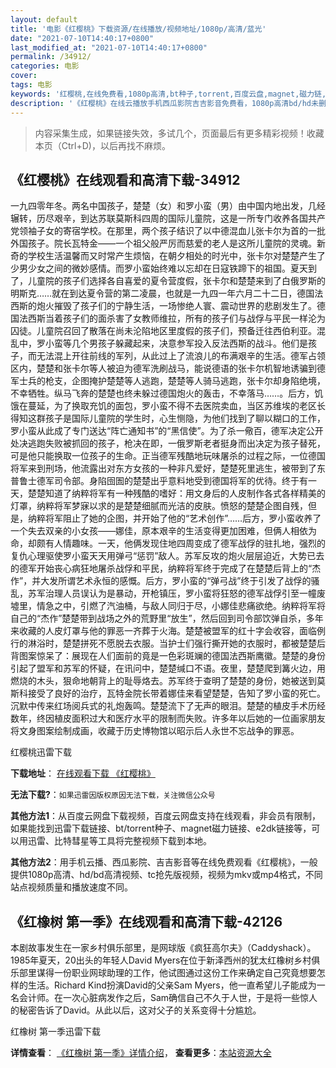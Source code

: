 ```yaml
---
layout: default
title: '电影《红樱桃》下载资源/在线播放/视频地址/1080p/高清/蓝光'
date: "2021-07-10T14:40:17+0800"
last_modified_at: "2021-07-10T14:40:17+0800"
permalink: /34912/
categories: 电影
cover:
tags: 电影
keywords: '红樱桃,在线免费看,1080p高清,bt种子,torrent,百度云盘,magnet,磁力链,迅雷下载资源'
description: '《红樱桃》在线云播放手机西瓜影院吉吉影音免费看，1080p高清bd/hd未删减完整版和tc抢先枪版，mkv/mp4格式，附带bt/torrent种子、magnet/磁力链、百度云盘、网盘资源迅雷下载链接'
---
```


>内容采集生成，如果链接失效，多试几个，页面最后有更多精彩视频！收藏本页（Ctrl+D)，以后再找不麻烦。


## 《红樱桃》在线观看和高清下载-34912

一九四零年冬。两名中国孩子，楚楚（女）和罗小蛮（男）由中国内地出发，几经辗转，历尽艰辛，到达苏联莫斯科四周的国际儿童院，这是一所专门收养各国共产党领袖子女的寄宿学校。在那里，两个孩子结识了以中德混血儿张卡尔为首的一批外国孩子。院长瓦特金——一个祖父般严厉而慈爱的老人是这所儿童院的灵魂。新奇的学校生活温馨而又时常产生烦恼，在朝夕相处的时光中，张卡尔对楚楚产生了少男少女之间的微妙感情。而罗小蛮始终难以忘却在日寇铁蹄下的祖国。夏天到了，儿童院的孩子们选择各自喜爱的夏令营度假，张卡尔和楚楚来到了白俄罗斯的明斯克……就在到达夏令营的第二凌晨，也就是一九四一年六月二十二日，德国法西斯的炮火摧毁了孩子们的宁静生活，一场惨绝人寰、震动世界的悲剧发生了。德国法西斯当着孩子们的面杀害了女教师维拉，所有的孩子们与战俘与平民一样沦为囚徒。儿童院召回了散落在尚未沦陷地区里度假的孩子们，预备迁往西伯利亚。混乱中，罗小蛮等几个男孩子躲藏起来，决意参军投入反法西斯的战斗。他们是孩子，而无法混上开往前线的军列，从此过上了流浪儿的布满艰辛的生活。德军占领区内，楚楚和张卡尔等人被迫为德军洗刷战马，能说德语的张卡尔机智地诱骗到德军士兵的枪支，企图掩护楚楚等人逃跑，楚楚等人骑马逃跑，张卡尔却身陷绝境，不幸牺牲。纵马飞奔的楚楚也终未躲过德国炮火的轰击，不幸落马&hellip;…。后方，饥饿在蔓延，为了换取充饥的面包，罗小蛮不得不去医院卖血，当区苏维埃的老区长得知这群孩子是国际儿童院的学生时，心生恻隐，为他们找到了聊以糊口的工作，罗小蛮从此成了专门送达“阵亡通知书&rdquo;的&ldquo;黑信使&rdquo;。为了杀一儆百，德军决定公开处决逃跑失败被抓回的孩子，枪决在即，一俄罗斯老者挺身而出决定为孩子替死，可是他只能换取一位孩子的生命。正当德军残酷地玩味屠杀的过程之际，一位德国将军来到刑场，他流露出对东方女孩的一种非凡爱好，楚楚死里逃生，被带到了东普鲁士德军司令部。身陷囹圄的楚楚出乎意料地受到德国将军的优待。终于有一天，楚楚知道了纳粹将军有一种残酷的嗜好：用文身后的人皮制作各式各样精美的灯罩，纳粹将军梦寐以求的是楚楚细腻而光洁的皮肤。愤怒的楚楚企图自残，但是，纳粹将军阻止了她的企图，并开始了他的“艺术创作”……后方，罗小蛮收养了一个失去双亲的小女孩&mdash;—娜佳，原本艰辛的生活变得更加困难，但俩人相依为命，却颇有人情趣味。一天，他俩发现住地四周变成了德军战俘的驻扎地，强烈的复仇心理驱使罗小蛮天天用弹弓&ldquo;惩罚”敌人。苏军反攻的炮火层层迫近，大势已去的德军开始丧心病狂地屠杀战俘和平民，纳粹将军终于完成了在楚楚后背上的“杰作”，并大发所谓艺术永恒的感慨。后方，罗小蛮的“弹弓战&rdquo;终于引发了战俘的骚乱，苏军治理人员误认为是暴动，开枪镇压，罗小蛮将狂怒的德军战俘引至一幢废墟里，情急之中，引燃了汽油桶，与敌人同归于尽，小娜佳悲痛欲绝。纳粹将军将自己的&ldquo;杰作”楚楚带到战场之外的荒野里“放生”，然后回到司令部饮弹自杀，多年来收藏的人皮灯罩与他的罪恶一齐葬于火海。楚楚被盟军的红十字会收容，面临例行的淋浴时，楚楚拼死不愿脱去衣服。当护士们强行撕开她的衣服时，都被楚楚后背图案惊呆了：展现在人们面前的竟是一色彩斑斓的德国法西斯鹰徽。楚楚的身份引起了盟军和苏军的怀疑，在讯问中，楚楚缄口不语。夜里，楚楚爬到篝火边，用燃烧的木头，狠命地朝背上的耻辱烙去。苏军终于查明了楚楚的身份，她被送到莫斯科接受了良好的治疗，瓦特金院长带着娜佳来看望楚楚，告知了罗小蛮的死亡。沉默中传来红场阅兵式的礼炮轰鸣。楚楚流下了无声的眼泪。楚楚的植皮手术历经数年，终因植皮面积过大和医疗水平的限制而失败。许多年以后她的一位画家朋友将文身图案绘制成画，收藏于历史博物馆以昭示后人永世不忘战争的罪恶。


红樱桃迅雷下载

**下载地址**： [在线观看下载 《红樱桃》](https://www.993dy.com//vod-detail-id-14033.html) 


**无法下载?**：`如果迅雷因版权原因无法下载，关注微信公众号 `

**其他方法1**：从百度云网盘下载视频，百度云网盘支持在线观看，非会员有限制，如果能找到迅雷下载链接、bt/torrent种子、magnet磁力链接、e2dk链接等，可以用迅雷、比特彗星等工具将完整视频下载到本地。

**其他方法2**：用手机云播、西瓜影院、吉吉影音等在线免费观看《红樱桃》，一般提供1080p高清、hd/bd高清视频、tc抢先版视频，视频为mkv或mp4格式，不同站点视频质量和播放速度不同。


## 《红橡树 第一季》在线观看和高清下载-42126

本剧故事发生在一家乡村俱乐部里，是网球版《疯狂高尔夫》（Caddyshack）。1985年夏天，20出头的年轻人David Myers在位于新泽西州的犹太红橡树乡村俱乐部里谋得一份职业网球助理的工作，他试图通过这份工作来确定自己究竟想要怎样的生活。Richard Kind扮演David的父亲Sam Myers，他一直希望儿子能成为一名会计师。在一次心脏病发作之后，Sam确信自己不久于人世，于是将一些惊人的秘密告诉了David。从此以后，这对父子的关系变得十分尴尬。<!---剧情end--->


红橡树 第一季迅雷下载

**详情查看**： [《红橡树 第一季》详情介绍](/movie/42126/)， **查看更多**：[本站资源大全](/movie/t/all/)

